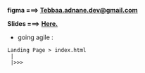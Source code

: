 **figma ===> Tebbaa.adnane.dev@gmail.com**

**Slides ===>** [**Here.**](https://docs.google.com/presentation/d/1qK_CseSbKhN749owblIMuSmWVDPw7Ui5rVYpdWaDbG8/edit?usp=sharing)


- going agile : 
 > 

 


```
Landing Page > index.html
 |
 |>>> 

```